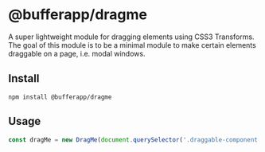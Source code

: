 # @bufferapp/dragme

A super lightweight module for dragging elements using CSS3 Transforms. The goal of this module is to be a minimal module to make certain elements draggable on a page, i.e. modal windows.

## Install

```
npm install @bufferapp/dragme
```

## Usage

```js
const dragMe = new DragMe(document.querySelector('.draggable-component'), {cancel: 'textarea, .button'});
```
